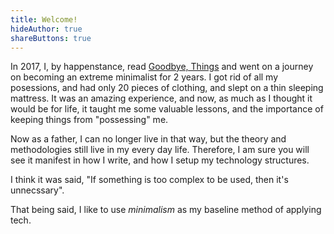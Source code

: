 ```yaml
---
title: Welcome!
hideAuthor: true
shareButtons: true
---
```


In 2017, I, by happenstance, read [Goodbye, Things](https://www.amazon.com/Goodbye-Things-New-Japanese-Minimalism/dp/0393609030) and went on a journey on becoming an extreme minimalist for 2 years. I got rid of all my posessions,
and had only 20 pieces of clothing, and slept on a thin sleeping mattress. It was an amazing experience,
and now, as much as I thought it would be for life, it taught me some valuable lessons, and the importance
of keeping things from "possessing" me. 

Now as a father, I can no longer live in that way, but the theory and methodologies still live in my 
every day life. Therefore, I am sure you will see it manifest in how I write, and how I setup my 
technology structures.

I think it was said, "If something is too complex to be used, then it's unnecssary".

That being said, I like to use *minimalism* as my baseline method of applying tech.
